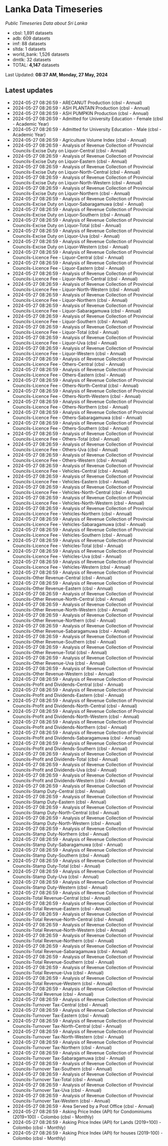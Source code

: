 # Lanka Data Timeseries
*Public Timeseries Data about Sri Lanka*

* cbsl: 1,891 datasets
* adb: 609 datasets
* imf: 88 datasets
* sltda: 1 datasets
* world_bank: 1,526 datasets
* dmtlk: 32 datasets
* TOTAL: **4,147** datasets

Last Updated: **08:37 AM, Monday, 27 May, 2024**

## Latest updates

* 2024-05-27 08:26:59 - ARECANUT Production (cbsl - Annual)
* 2024-05-27 08:26:59 - ASH PLANTAIN Production (cbsl - Annual)
* 2024-05-27 08:26:59 - ASH PUMPKIN Production (cbsl - Annual)
* 2024-05-27 08:26:59 - Admitted for University Education - Female (cbsl - Academic Year)
* 2024-05-27 08:26:59 - Admitted for University Education - Male (cbsl - Academic Year)
* 2024-05-27 08:26:59 - Agriculture Volume Index (cbsl - Annual)
* 2024-05-27 08:26:59 - Analysis of Revenue Collection of Provincial Councils-Excise Duty on Liquor-Central (cbsl - Annual)
* 2024-05-27 08:26:59 - Analysis of Revenue Collection of Provincial Councils-Excise Duty on Liquor-Eastern (cbsl - Annual)
* 2024-05-27 08:26:59 - Analysis of Revenue Collection of Provincial Councils-Excise Duty on Liquor-North-Central (cbsl - Annual)
* 2024-05-27 08:26:59 - Analysis of Revenue Collection of Provincial Councils-Excise Duty on Liquor-North-Western (cbsl - Annual)
* 2024-05-27 08:26:59 - Analysis of Revenue Collection of Provincial Councils-Excise Duty on Liquor-Northern (cbsl - Annual)
* 2024-05-27 08:26:59 - Analysis of Revenue Collection of Provincial Councils-Excise Duty on Liquor-Sabaragamuwa (cbsl - Annual)
* 2024-05-27 08:26:59 - Analysis of Revenue Collection of Provincial Councils-Excise Duty on Liquor-Southern (cbsl - Annual)
* 2024-05-27 08:26:59 - Analysis of Revenue Collection of Provincial Councils-Excise Duty on Liquor-Total (cbsl - Annual)
* 2024-05-27 08:26:59 - Analysis of Revenue Collection of Provincial Councils-Excise Duty on Liquor-Uva (cbsl - Annual)
* 2024-05-27 08:26:59 - Analysis of Revenue Collection of Provincial Councils-Excise Duty on Liquor-Western (cbsl - Annual)
* 2024-05-27 08:26:59 - Analysis of Revenue Collection of Provincial Councils-Licence Fee - Liquor-Central (cbsl - Annual)
* 2024-05-27 08:26:59 - Analysis of Revenue Collection of Provincial Councils-Licence Fee - Liquor-Eastern (cbsl - Annual)
* 2024-05-27 08:26:59 - Analysis of Revenue Collection of Provincial Councils-Licence Fee - Liquor-North-Central (cbsl - Annual)
* 2024-05-27 08:26:59 - Analysis of Revenue Collection of Provincial Councils-Licence Fee - Liquor-North-Western (cbsl - Annual)
* 2024-05-27 08:26:59 - Analysis of Revenue Collection of Provincial Councils-Licence Fee - Liquor-Northern (cbsl - Annual)
* 2024-05-27 08:26:59 - Analysis of Revenue Collection of Provincial Councils-Licence Fee - Liquor-Sabaragamuwa (cbsl - Annual)
* 2024-05-27 08:26:59 - Analysis of Revenue Collection of Provincial Councils-Licence Fee - Liquor-Southern (cbsl - Annual)
* 2024-05-27 08:26:59 - Analysis of Revenue Collection of Provincial Councils-Licence Fee - Liquor-Total (cbsl - Annual)
* 2024-05-27 08:26:59 - Analysis of Revenue Collection of Provincial Councils-Licence Fee - Liquor-Uva (cbsl - Annual)
* 2024-05-27 08:26:59 - Analysis of Revenue Collection of Provincial Councils-Licence Fee - Liquor-Western (cbsl - Annual)
* 2024-05-27 08:26:59 - Analysis of Revenue Collection of Provincial Councils-Licence Fee - Others-Central (cbsl - Annual)
* 2024-05-27 08:26:59 - Analysis of Revenue Collection of Provincial Councils-Licence Fee - Others-Eastern (cbsl - Annual)
* 2024-05-27 08:26:59 - Analysis of Revenue Collection of Provincial Councils-Licence Fee - Others-North-Central (cbsl - Annual)
* 2024-05-27 08:26:59 - Analysis of Revenue Collection of Provincial Councils-Licence Fee - Others-North-Western (cbsl - Annual)
* 2024-05-27 08:26:59 - Analysis of Revenue Collection of Provincial Councils-Licence Fee - Others-Northern (cbsl - Annual)
* 2024-05-27 08:26:59 - Analysis of Revenue Collection of Provincial Councils-Licence Fee - Others-Sabaragamuwa (cbsl - Annual)
* 2024-05-27 08:26:59 - Analysis of Revenue Collection of Provincial Councils-Licence Fee - Others-Southern (cbsl - Annual)
* 2024-05-27 08:26:59 - Analysis of Revenue Collection of Provincial Councils-Licence Fee - Others-Total (cbsl - Annual)
* 2024-05-27 08:26:59 - Analysis of Revenue Collection of Provincial Councils-Licence Fee - Others-Uva (cbsl - Annual)
* 2024-05-27 08:26:59 - Analysis of Revenue Collection of Provincial Councils-Licence Fee - Others-Western (cbsl - Annual)
* 2024-05-27 08:26:59 - Analysis of Revenue Collection of Provincial Councils-Licence Fee - Vehicles-Central (cbsl - Annual)
* 2024-05-27 08:26:59 - Analysis of Revenue Collection of Provincial Councils-Licence Fee - Vehicles-Eastern (cbsl - Annual)
* 2024-05-27 08:26:59 - Analysis of Revenue Collection of Provincial Councils-Licence Fee - Vehicles-North-Central (cbsl - Annual)
* 2024-05-27 08:26:59 - Analysis of Revenue Collection of Provincial Councils-Licence Fee - Vehicles-North-Western (cbsl - Annual)
* 2024-05-27 08:26:59 - Analysis of Revenue Collection of Provincial Councils-Licence Fee - Vehicles-Northern (cbsl - Annual)
* 2024-05-27 08:26:59 - Analysis of Revenue Collection of Provincial Councils-Licence Fee - Vehicles-Sabaragamuwa (cbsl - Annual)
* 2024-05-27 08:26:59 - Analysis of Revenue Collection of Provincial Councils-Licence Fee - Vehicles-Southern (cbsl - Annual)
* 2024-05-27 08:26:59 - Analysis of Revenue Collection of Provincial Councils-Licence Fee - Vehicles-Total (cbsl - Annual)
* 2024-05-27 08:26:59 - Analysis of Revenue Collection of Provincial Councils-Licence Fee - Vehicles-Uva (cbsl - Annual)
* 2024-05-27 08:26:59 - Analysis of Revenue Collection of Provincial Councils-Licence Fee - Vehicles-Western (cbsl - Annual)
* 2024-05-27 08:26:59 - Analysis of Revenue Collection of Provincial Councils-Other Revenue-Central (cbsl - Annual)
* 2024-05-27 08:26:59 - Analysis of Revenue Collection of Provincial Councils-Other Revenue-Eastern (cbsl - Annual)
* 2024-05-27 08:26:59 - Analysis of Revenue Collection of Provincial Councils-Other Revenue-North-Central (cbsl - Annual)
* 2024-05-27 08:26:59 - Analysis of Revenue Collection of Provincial Councils-Other Revenue-North-Western (cbsl - Annual)
* 2024-05-27 08:26:59 - Analysis of Revenue Collection of Provincial Councils-Other Revenue-Northern (cbsl - Annual)
* 2024-05-27 08:26:59 - Analysis of Revenue Collection of Provincial Councils-Other Revenue-Sabaragamuwa (cbsl - Annual)
* 2024-05-27 08:26:59 - Analysis of Revenue Collection of Provincial Councils-Other Revenue-Southern (cbsl - Annual)
* 2024-05-27 08:26:59 - Analysis of Revenue Collection of Provincial Councils-Other Revenue-Total (cbsl - Annual)
* 2024-05-27 08:26:59 - Analysis of Revenue Collection of Provincial Councils-Other Revenue-Uva (cbsl - Annual)
* 2024-05-27 08:26:59 - Analysis of Revenue Collection of Provincial Councils-Other Revenue-Western (cbsl - Annual)
* 2024-05-27 08:26:59 - Analysis of Revenue Collection of Provincial Councils-Profit and Dividends-Central (cbsl - Annual)
* 2024-05-27 08:26:59 - Analysis of Revenue Collection of Provincial Councils-Profit and Dividends-Eastern (cbsl - Annual)
* 2024-05-27 08:26:59 - Analysis of Revenue Collection of Provincial Councils-Profit and Dividends-North-Central (cbsl - Annual)
* 2024-05-27 08:26:59 - Analysis of Revenue Collection of Provincial Councils-Profit and Dividends-North-Western (cbsl - Annual)
* 2024-05-27 08:26:59 - Analysis of Revenue Collection of Provincial Councils-Profit and Dividends-Northern (cbsl - Annual)
* 2024-05-27 08:26:59 - Analysis of Revenue Collection of Provincial Councils-Profit and Dividends-Sabaragamuwa (cbsl - Annual)
* 2024-05-27 08:26:59 - Analysis of Revenue Collection of Provincial Councils-Profit and Dividends-Southern (cbsl - Annual)
* 2024-05-27 08:26:59 - Analysis of Revenue Collection of Provincial Councils-Profit and Dividends-Total (cbsl - Annual)
* 2024-05-27 08:26:59 - Analysis of Revenue Collection of Provincial Councils-Profit and Dividends-Uva (cbsl - Annual)
* 2024-05-27 08:26:59 - Analysis of Revenue Collection of Provincial Councils-Profit and Dividends-Western (cbsl - Annual)
* 2024-05-27 08:26:59 - Analysis of Revenue Collection of Provincial Councils-Stamp Duty-Central (cbsl - Annual)
* 2024-05-27 08:26:59 - Analysis of Revenue Collection of Provincial Councils-Stamp Duty-Eastern (cbsl - Annual)
* 2024-05-27 08:26:59 - Analysis of Revenue Collection of Provincial Councils-Stamp Duty-North-Central (cbsl - Annual)
* 2024-05-27 08:26:59 - Analysis of Revenue Collection of Provincial Councils-Stamp Duty-North-Western (cbsl - Annual)
* 2024-05-27 08:26:59 - Analysis of Revenue Collection of Provincial Councils-Stamp Duty-Northern (cbsl - Annual)
* 2024-05-27 08:26:59 - Analysis of Revenue Collection of Provincial Councils-Stamp Duty-Sabaragamuwa (cbsl - Annual)
* 2024-05-27 08:26:59 - Analysis of Revenue Collection of Provincial Councils-Stamp Duty-Southern (cbsl - Annual)
* 2024-05-27 08:26:59 - Analysis of Revenue Collection of Provincial Councils-Stamp Duty-Total (cbsl - Annual)
* 2024-05-27 08:26:59 - Analysis of Revenue Collection of Provincial Councils-Stamp Duty-Uva (cbsl - Annual)
* 2024-05-27 08:26:59 - Analysis of Revenue Collection of Provincial Councils-Stamp Duty-Western (cbsl - Annual)
* 2024-05-27 08:26:59 - Analysis of Revenue Collection of Provincial Councils-Total Revenue-Central (cbsl - Annual)
* 2024-05-27 08:26:59 - Analysis of Revenue Collection of Provincial Councils-Total Revenue-Eastern (cbsl - Annual)
* 2024-05-27 08:26:59 - Analysis of Revenue Collection of Provincial Councils-Total Revenue-North-Central (cbsl - Annual)
* 2024-05-27 08:26:59 - Analysis of Revenue Collection of Provincial Councils-Total Revenue-North-Western (cbsl - Annual)
* 2024-05-27 08:26:59 - Analysis of Revenue Collection of Provincial Councils-Total Revenue-Northern (cbsl - Annual)
* 2024-05-27 08:26:59 - Analysis of Revenue Collection of Provincial Councils-Total Revenue-Sabaragamuwa (cbsl - Annual)
* 2024-05-27 08:26:59 - Analysis of Revenue Collection of Provincial Councils-Total Revenue-Southern (cbsl - Annual)
* 2024-05-27 08:26:59 - Analysis of Revenue Collection of Provincial Councils-Total Revenue-Uva (cbsl - Annual)
* 2024-05-27 08:26:59 - Analysis of Revenue Collection of Provincial Councils-Total Revenue-Western (cbsl - Annual)
* 2024-05-27 08:26:59 - Analysis of Revenue Collection of Provincial Councils-Total Revenue (cbsl - Annual)
* 2024-05-27 08:26:59 - Analysis of Revenue Collection of Provincial Councils-Turnover Tax-Central (cbsl - Annual)
* 2024-05-27 08:26:59 - Analysis of Revenue Collection of Provincial Councils-Turnover Tax-Eastern (cbsl - Annual)
* 2024-05-27 08:26:59 - Analysis of Revenue Collection of Provincial Councils-Turnover Tax-North-Central (cbsl - Annual)
* 2024-05-27 08:26:59 - Analysis of Revenue Collection of Provincial Councils-Turnover Tax-North-Western (cbsl - Annual)
* 2024-05-27 08:26:59 - Analysis of Revenue Collection of Provincial Councils-Turnover Tax-Northern (cbsl - Annual)
* 2024-05-27 08:26:59 - Analysis of Revenue Collection of Provincial Councils-Turnover Tax-Sabaragamuwa (cbsl - Annual)
* 2024-05-27 08:26:59 - Analysis of Revenue Collection of Provincial Councils-Turnover Tax-Southern (cbsl - Annual)
* 2024-05-27 08:26:59 - Analysis of Revenue Collection of Provincial Councils-Turnover Tax-Total (cbsl - Annual)
* 2024-05-27 08:26:59 - Analysis of Revenue Collection of Provincial Councils-Turnover Tax-Uva (cbsl - Annual)
* 2024-05-27 08:26:59 - Analysis of Revenue Collection of Provincial Councils-Turnover Tax-Western (cbsl - Annual)
* 2024-05-27 08:26:59 - Area Served by a Post Office (cbsl - Annual)
* 2024-05-27 08:26:59 - Asking Price Index (API) for Condominiums (2019=100) - Colombo (cbsl - Monthly)
* 2024-05-27 08:26:59 - Asking Price Index (API) for Lands (2019=100) - Colombo (cbsl - Monthly)
* 2024-05-27 08:26:59 - Asking Price Index (API) for houses (2019-100) - Colombo (cbsl - Monthly)